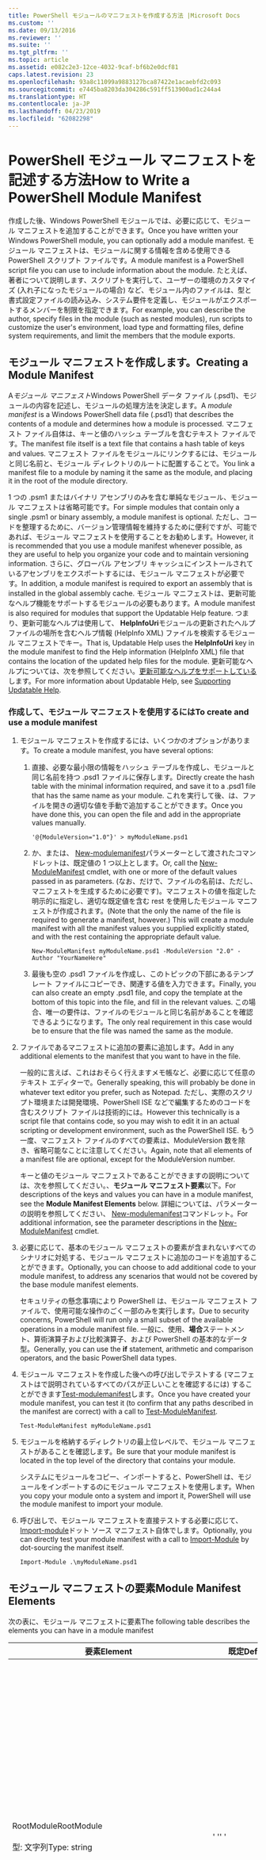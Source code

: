 ```yaml
---
title: PowerShell モジュールのマニフェストを作成する方法 |Microsoft Docs
ms.custom: ''
ms.date: 09/13/2016
ms.reviewer: ''
ms.suite: ''
ms.tgt_pltfrm: ''
ms.topic: article
ms.assetid: e082c2e3-12ce-4032-9caf-bf6b2e0dcf81
caps.latest.revision: 23
ms.openlocfilehash: 93a8c11099a9883127bca87422e1acaebfd2c093
ms.sourcegitcommit: e7445ba8203da304286c591ff513900ad1c244a4
ms.translationtype: HT
ms.contentlocale: ja-JP
ms.lasthandoff: 04/23/2019
ms.locfileid: "62082298"
---
```

# <a name="how-to-write-a-powershell-module-manifest"></a><span data-ttu-id="cad1b-102">PowerShell モジュール マニフェストを記述する方法</span><span class="sxs-lookup"><span data-stu-id="cad1b-102">How to Write a PowerShell Module Manifest</span></span>

<span data-ttu-id="cad1b-103">作成した後、Windows PowerShell モジュールでは、必要に応じて、モジュール マニフェストを追加することができます。</span><span class="sxs-lookup"><span data-stu-id="cad1b-103">Once you have written your Windows PowerShell module, you can optionally add a module manifest.</span></span> <span data-ttu-id="cad1b-104">モジュール マニフェストは、モジュールに関する情報を含める使用できる PowerShell スクリプト ファイルです。</span><span class="sxs-lookup"><span data-stu-id="cad1b-104">A module manifest is a PowerShell script file you can use to include information about the module.</span></span> <span data-ttu-id="cad1b-105">たとえば、著者について説明します、スクリプトを実行して、ユーザーの環境のカスタマイズ (入れ子になったモジュールの場合) など、モジュール内のファイルは、型と書式設定ファイルの読み込み、システム要件を定義し、モジュールがエクスポートするメンバーを制限を指定できます。</span><span class="sxs-lookup"><span data-stu-id="cad1b-105">For example, you can describe the author, specify files in the module (such as nested modules), run scripts to customize the user's environment, load type and formatting files, define system requirements, and limit the members that the module exports.</span></span>

## <a name="creating-a-module-manifest"></a><span data-ttu-id="cad1b-106">モジュール マニフェストを作成します。</span><span class="sxs-lookup"><span data-stu-id="cad1b-106">Creating a Module Manifest</span></span>

<span data-ttu-id="cad1b-107">A*モジュール マニフェスト*Windows PowerShell データ ファイル (.psd1)、モジュールの内容を記述し、モジュールの処理方法を決定します。</span><span class="sxs-lookup"><span data-stu-id="cad1b-107">A *module manifest* is a Windows PowerShell data file (.psd1) that describes the contents of a module and determines how a module is processed.</span></span> <span data-ttu-id="cad1b-108">マニフェスト ファイル自体は、キーと値のハッシュ テーブルを含むテキスト ファイルです。</span><span class="sxs-lookup"><span data-stu-id="cad1b-108">The manifest file itself is a text file that contains a hash table of keys and values.</span></span> <span data-ttu-id="cad1b-109">マニフェスト ファイルをモジュールにリンクするには、モジュールと同じ名前と、モジュール ディレクトリのルートに配置することで。</span><span class="sxs-lookup"><span data-stu-id="cad1b-109">You link a manifest file to a module by naming it the same as the module, and placing it in the root of the module directory.</span></span>

<span data-ttu-id="cad1b-110">1 つの .psm1 またはバイナリ アセンブリのみを含む単純なモジュール、モジュール マニフェストは省略可能です。</span><span class="sxs-lookup"><span data-stu-id="cad1b-110">For simple modules that contain only a single .psm1 or binary assembly, a module manifest is optional.</span></span> <span data-ttu-id="cad1b-111">ただし、コードを整理するために、バージョン管理情報を維持するために便利ですが、可能であれば、モジュール マニフェストを使用することをお勧めします。</span><span class="sxs-lookup"><span data-stu-id="cad1b-111">However, it is recommended that you use a module manifest whenever possible, as they are useful to help you organize your code and to maintain versioning information.</span></span> <span data-ttu-id="cad1b-112">さらに、グローバル アセンブリ キャッシュにインストールされているアセンブリをエクスポートするには、モジュール マニフェストが必要です。</span><span class="sxs-lookup"><span data-stu-id="cad1b-112">In addition, a module manifest is required to export an assembly that is installed in the global assembly cache.</span></span> <span data-ttu-id="cad1b-113">モジュール マニフェストは、更新可能なヘルプ機能をサポートするモジュールの必要もあります。</span><span class="sxs-lookup"><span data-stu-id="cad1b-113">A module manifest is also required for modules that support the Updatable Help feature.</span></span> <span data-ttu-id="cad1b-114">つまり、更新可能なヘルプは使用して、 **HelpInfoUri**モジュールの更新されたヘルプ ファイルの場所を含むヘルプ情報 (HelpInfo XML) ファイルを検索するモジュール マニフェストでキー。</span><span class="sxs-lookup"><span data-stu-id="cad1b-114">That is, Updatable Help uses the **HelpInfoUri** key in the module manifest to find the Help information (HelpInfo XML) file that contains the location of the updated help files for the module.</span></span> <span data-ttu-id="cad1b-115">更新可能なヘルプについては、次を参照してください。[更新可能なヘルプをサポートしている](./supporting-updatable-help.md)します。</span><span class="sxs-lookup"><span data-stu-id="cad1b-115">For more information about Updatable Help, see [Supporting Updatable Help](./supporting-updatable-help.md).</span></span>

### <a name="to-create-and-use-a-module-manifest"></a><span data-ttu-id="cad1b-116">作成して、モジュール マニフェストを使用するには</span><span class="sxs-lookup"><span data-stu-id="cad1b-116">To create and use a module manifest</span></span>

1. <span data-ttu-id="cad1b-117">モジュール マニフェストを作成するには、いくつかのオプションがあります。</span><span class="sxs-lookup"><span data-stu-id="cad1b-117">To create a module manifest, you have several options:</span></span>

   1. <span data-ttu-id="cad1b-118">直接、必要な最小限の情報をハッシュ テーブルを作成し、モジュールと同じ名前を持つ .psd1 ファイルに保存します。</span><span class="sxs-lookup"><span data-stu-id="cad1b-118">Directly create the hash table with the minimal information required, and save it to a .psd1 file that has the same name as your module.</span></span> <span data-ttu-id="cad1b-119">これを実行して後、は、ファイルを開きの適切な値を手動で追加することができます。</span><span class="sxs-lookup"><span data-stu-id="cad1b-119">Once you have done this, you can open the file and add in the appropriate values manually.</span></span>

      `'@{ModuleVersion="1.0"}' > myModuleName.psd1`

   2. <span data-ttu-id="cad1b-120">か、または、 [New-modulemanifest](/powershell/module/Microsoft.PowerShell.Core/New-ModuleManifest)パラメーターとして渡されたコマンドレットは、既定値の 1 つ以上とします。</span><span class="sxs-lookup"><span data-stu-id="cad1b-120">Or, call the [New-ModuleManifest](/powershell/module/Microsoft.PowerShell.Core/New-ModuleManifest) cmdlet, with one or more of the default values passed in as parameters.</span></span> <span data-ttu-id="cad1b-121">(なお、だけで、ファイルの名前は、ただし、マニフェストを生成するために必要です)。マニフェストの値を指定した明示的に指定し、適切な既定値を含む rest を使用したモジュール マニフェストが作成されます。</span><span class="sxs-lookup"><span data-stu-id="cad1b-121">(Note that the only the name of the file is required to generate a manifest, however.) This will create a module manifest with all the manifest values you supplied explicitly stated, and with the rest containing the appropriate default value.</span></span>

      `New-ModuleManifest myModuleName.psd1 -ModuleVersion "2.0" -Author "YourNameHere"`

   3. <span data-ttu-id="cad1b-122">最後も空の .psd1 ファイルを作成し、このトピックの下部にあるテンプレート ファイルにコピーでき、関連する値を入力できます。</span><span class="sxs-lookup"><span data-stu-id="cad1b-122">Finally, you can also create an empty .psd1 file, and copy the template at the bottom of this topic into the file, and fill in the relevant values.</span></span> <span data-ttu-id="cad1b-123">この場合、唯一の要件は、ファイルのモジュールと同じ名前があることを確認できるようになります。</span><span class="sxs-lookup"><span data-stu-id="cad1b-123">The only real requirement in this case would be to ensure that the file was named the same as the module.</span></span>

2. <span data-ttu-id="cad1b-124">ファイルであるマニフェストに追加の要素に追加します。</span><span class="sxs-lookup"><span data-stu-id="cad1b-124">Add in any additional elements to the manifest that you want to have in the file.</span></span>

   <span data-ttu-id="cad1b-125">一般的に言えば、これはおそらく行えますメモ帳など、必要に応じて任意のテキスト エディターで。</span><span class="sxs-lookup"><span data-stu-id="cad1b-125">Generally speaking, this will probably be done in whatever text editor you prefer, such as Notepad.</span></span> <span data-ttu-id="cad1b-126">ただし、実際のスクリプト環境または開発環境、PowerShell ISE などで編集するためのコードを含むスクリプト ファイルは技術的には。</span><span class="sxs-lookup"><span data-stu-id="cad1b-126">However this technically is a script file that contains code, so you may wish to edit it in an actual scripting or development environment, such as the PowerShell ISE.</span></span> <span data-ttu-id="cad1b-127">もう一度、マニフェスト ファイルのすべての要素は、ModuleVersion 数を除き、省略可能なことに注意してください。</span><span class="sxs-lookup"><span data-stu-id="cad1b-127">Again, note that all elements of a manifest file are optional, except for the ModuleVersion number.</span></span>

   <span data-ttu-id="cad1b-128">キーと値のモジュール マニフェストであることができますの説明については、次を参照してください。、**モジュール マニフェスト要素**以下。</span><span class="sxs-lookup"><span data-stu-id="cad1b-128">For descriptions of the keys and values you can have in a module manifest, see the **Module Manifest Elements** below.</span></span> <span data-ttu-id="cad1b-129">詳細については、パラメーターの説明を参照してください、 [New-modulemanifest](/powershell/module/Microsoft.PowerShell.Core/New-ModuleManifest)コマンドレット。</span><span class="sxs-lookup"><span data-stu-id="cad1b-129">For additional information, see the parameter descriptions in the  [New-ModuleManifest](/powershell/module/Microsoft.PowerShell.Core/New-ModuleManifest) cmdlet.</span></span>

3. <span data-ttu-id="cad1b-130">必要に応じて、基本のモジュール マニフェストの要素が含まれないすべてのシナリオに対処する、モジュール マニフェストに追加のコードを追加することができます。</span><span class="sxs-lookup"><span data-stu-id="cad1b-130">Optionally, you can choose to add additional code to your module manifest, to address any scenarios that would not be covered by the base module manifest elements.</span></span>

   <span data-ttu-id="cad1b-131">セキュリティの懸念事項により PowerShell は、モジュール マニフェスト ファイルで、使用可能な操作のごく一部のみを実行します。</span><span class="sxs-lookup"><span data-stu-id="cad1b-131">Due to security concerns, PowerShell will run only a small subset of the available operations in a module manifest file.</span></span> <span data-ttu-id="cad1b-132">一般に、使用、**場合**ステートメント、算術演算子および比較演算子、および PowerShell の基本的なデータ型。</span><span class="sxs-lookup"><span data-stu-id="cad1b-132">Generally, you can use the **if** statement, arithmetic and comparison operators, and the basic PowerShell data types.</span></span>

4. <span data-ttu-id="cad1b-133">モジュール マニフェストを作成した後への呼び出しでテストする (マニフェストはで説明されているすべてのパスが正しいことを確認するには) することができます[Test-modulemanifest](/powershell/module/Microsoft.PowerShell.Core/Test-ModuleManifest)します。</span><span class="sxs-lookup"><span data-stu-id="cad1b-133">Once you have created your module manifest, you can test it (to confirm that any paths described in the manifest are correct) with a call to [Test-ModuleManifest](/powershell/module/Microsoft.PowerShell.Core/Test-ModuleManifest).</span></span>

   `Test-ModuleManifest myModuleName.psd1`

5. <span data-ttu-id="cad1b-134">モジュールを格納するディレクトリの最上位レベルで、モジュール マニフェストがあることを確認します。</span><span class="sxs-lookup"><span data-stu-id="cad1b-134">Be sure that your module manifest is located in the top level of the directory that contains your module.</span></span>

   <span data-ttu-id="cad1b-135">システムにモジュールをコピー、インポートすると、PowerShell は、モジュールをインポートするのにモジュール マニフェストを使用します。</span><span class="sxs-lookup"><span data-stu-id="cad1b-135">When you copy your module onto a system and import it, PowerShell will use the module manifest to import your module.</span></span>

6. <span data-ttu-id="cad1b-136">呼び出しで、モジュール マニフェストを直接テストする必要に応じて、 [Import-module](/powershell/module/Microsoft.PowerShell.Core/Import-Module)ドット ソース マニフェスト自体でします。</span><span class="sxs-lookup"><span data-stu-id="cad1b-136">Optionally, you can directly test your module manifest with a call to [Import-Module](/powershell/module/Microsoft.PowerShell.Core/Import-Module) by dot-sourcing the manifest itself.</span></span>

   `Import-Module .\myModuleName.psd1`

## <a name="module-manifest-elements"></a><span data-ttu-id="cad1b-137">モジュール マニフェストの要素</span><span class="sxs-lookup"><span data-stu-id="cad1b-137">Module Manifest Elements</span></span>

<span data-ttu-id="cad1b-138">次の表に、モジュール マニフェストに要素</span><span class="sxs-lookup"><span data-stu-id="cad1b-138">The following table describes the elements you can have in a module manifest</span></span>

|<span data-ttu-id="cad1b-139">要素</span><span class="sxs-lookup"><span data-stu-id="cad1b-139">Element</span></span>|<span data-ttu-id="cad1b-140">既定</span><span class="sxs-lookup"><span data-stu-id="cad1b-140">Default</span></span>|<span data-ttu-id="cad1b-141">説明</span><span class="sxs-lookup"><span data-stu-id="cad1b-141">Description</span></span>|
|-------------|-------------|-----------------|
|<span data-ttu-id="cad1b-142">RootModule</span><span class="sxs-lookup"><span data-stu-id="cad1b-142">RootModule</span></span><br /><br /> <span data-ttu-id="cad1b-143">型: 文字列</span><span class="sxs-lookup"><span data-stu-id="cad1b-143">Type: string</span></span>|<span data-ttu-id="cad1b-144">' '</span><span class="sxs-lookup"><span data-stu-id="cad1b-144">' '</span></span>|<span data-ttu-id="cad1b-145">スクリプト モジュールまたはバイナリ モジュール ファイルこのマニフェストに関連付けられています。</span><span class="sxs-lookup"><span data-stu-id="cad1b-145">Script module or binary module file associated with this manifest.</span></span> <span data-ttu-id="cad1b-146">PowerShell の以前のバージョンでは、この要素に、ModuleToProcess が呼び出されます。</span><span class="sxs-lookup"><span data-stu-id="cad1b-146">Previous versions of PowerShell called this element the ModuleToProcess.</span></span><br /><br /> <span data-ttu-id="cad1b-147">ルート モジュールの種類を空にすることができます (このように、**マニフェスト**モジュール)、スクリプト モジュールの名前 (これにより、.psm1、**スクリプト**モジュール)、またはバイナリ モジュール (.exe または .dll の名前これは、これにより、**バイナリ**モジュール)。</span><span class="sxs-lookup"><span data-stu-id="cad1b-147">Possible types for the root module can be empty (which will make this a **Manifest** module), the name of a script module (.psm1, which makes this a **Script** module), or the name of a binary module (.exe or .dll, which makes this a **Binary** module).</span></span> <span data-ttu-id="cad1b-148">モジュール マニフェスト (.psd1) ファイルまたはスクリプト ファイル (.ps1) の名前をこの要素に配置すると、発生するエラーが発生します。</span><span class="sxs-lookup"><span data-stu-id="cad1b-148">Placing the name of a module manifest (.psd1) or a script file (.ps1) in this element will cause an error to occur.</span></span>|
|<span data-ttu-id="cad1b-149">ModuleVersion</span><span class="sxs-lookup"><span data-stu-id="cad1b-149">ModuleVersion</span></span><br /><br /> <span data-ttu-id="cad1b-150">型: 文字列</span><span class="sxs-lookup"><span data-stu-id="cad1b-150">Type: string</span></span>|<span data-ttu-id="cad1b-151">1.0</span><span class="sxs-lookup"><span data-stu-id="cad1b-151">1.0</span></span>|<span data-ttu-id="cad1b-152">このモジュールのバージョン番号。</span><span class="sxs-lookup"><span data-stu-id="cad1b-152">Version number of this module.</span></span> <span data-ttu-id="cad1b-153">文字列は、[System.Version] に変換できる必要があります。</span><span class="sxs-lookup"><span data-stu-id="cad1b-153">The string must be able to convert to [System.Version].</span></span> <span data-ttu-id="cad1b-154">つまり、' #。 #。 #。 #。 #' です。</span><span class="sxs-lookup"><span data-stu-id="cad1b-154">That is, '#.#.#.#.#'.</span></span> <span data-ttu-id="cad1b-155">`Import-Module` 上で見つかった最初のモジュールを読み込む、 **$psModulePath**を名と一致して、少なくともの ModuleVersion を持つ、`-MinimumVersion`パラメーター。</span><span class="sxs-lookup"><span data-stu-id="cad1b-155">`Import-Module` will load the first module it finds on the **$psModulePath** that matches the name, and has at least as high a ModuleVersion, as the `-MinimumVersion` parameter.</span></span> <span data-ttu-id="cad1b-156">特定のバージョンをインポートするには、使用、`-RequiredVersion`パラメーターを代わりにします。</span><span class="sxs-lookup"><span data-stu-id="cad1b-156">To import a specific version, use the`-RequiredVersion` parameter, instead.</span></span><br /><br /> <span data-ttu-id="cad1b-157">例: `ModuleVersion = '1.0'`</span><span class="sxs-lookup"><span data-stu-id="cad1b-157">Example: `ModuleVersion = '1.0'`</span></span>|
|<span data-ttu-id="cad1b-158">GUID</span><span class="sxs-lookup"><span data-stu-id="cad1b-158">GUID</span></span><br /><br /> <span data-ttu-id="cad1b-159">型: 文字列</span><span class="sxs-lookup"><span data-stu-id="cad1b-159">Type: string</span></span>|<span data-ttu-id="cad1b-160">自動生成された GUID</span><span class="sxs-lookup"><span data-stu-id="cad1b-160">Autogenerated GUID</span></span>|<span data-ttu-id="cad1b-161">このモジュールを一意に識別するために使用される ID。</span><span class="sxs-lookup"><span data-stu-id="cad1b-161">ID used to uniquely identify this module.</span></span> <span data-ttu-id="cad1b-162">GUID のモジュールをインポートすることはできません現在に注意してください。</span><span class="sxs-lookup"><span data-stu-id="cad1b-162">Note that you cannot currently import a module by GUID.</span></span><br /><br /> <span data-ttu-id="cad1b-163">例: `GUID = 'cfc45206-1e49-459d-a8ad-5b571ef94857'`</span><span class="sxs-lookup"><span data-stu-id="cad1b-163">Example: `GUID = 'cfc45206-1e49-459d-a8ad-5b571ef94857'`</span></span>|
|<span data-ttu-id="cad1b-164">作成者</span><span class="sxs-lookup"><span data-stu-id="cad1b-164">Author</span></span><br /><br /> <span data-ttu-id="cad1b-165">型: 文字列</span><span class="sxs-lookup"><span data-stu-id="cad1b-165">Type: string</span></span>|<span data-ttu-id="cad1b-166">None</span><span class="sxs-lookup"><span data-stu-id="cad1b-166">None</span></span>|<span data-ttu-id="cad1b-167">このモジュールの作成者です。</span><span class="sxs-lookup"><span data-stu-id="cad1b-167">Author of this module.</span></span><br /><br /> <span data-ttu-id="cad1b-168">例: `Author = 'AuthorNameHere'`</span><span class="sxs-lookup"><span data-stu-id="cad1b-168">Example: `Author = 'AuthorNameHere'`</span></span>|
|<span data-ttu-id="cad1b-169">CompanyName</span><span class="sxs-lookup"><span data-stu-id="cad1b-169">CompanyName</span></span><br /><br /> <span data-ttu-id="cad1b-170">型: 文字列</span><span class="sxs-lookup"><span data-stu-id="cad1b-170">Type: string</span></span>|<span data-ttu-id="cad1b-171">Unknown の中から 1 つ以上を指定します</span><span class="sxs-lookup"><span data-stu-id="cad1b-171">Unknown</span></span>|<span data-ttu-id="cad1b-172">企業またはこのモジュールのベンダー。</span><span class="sxs-lookup"><span data-stu-id="cad1b-172">Company or vendor of this module.</span></span><br /><br /> <span data-ttu-id="cad1b-173">例: `CompanyName = 'Fabrikam'`</span><span class="sxs-lookup"><span data-stu-id="cad1b-173">Example: `CompanyName = 'Fabrikam'`</span></span>|
|<span data-ttu-id="cad1b-174">著作権</span><span class="sxs-lookup"><span data-stu-id="cad1b-174">Copyright</span></span><br /><br /> <span data-ttu-id="cad1b-175">型: 文字列</span><span class="sxs-lookup"><span data-stu-id="cad1b-175">Type: string</span></span>|<span data-ttu-id="cad1b-176">(c) [現在] [作成者]。</span><span class="sxs-lookup"><span data-stu-id="cad1b-176">(c) [currentYear] [Author].</span></span> <span data-ttu-id="cad1b-177">All rights reserved.</span><span class="sxs-lookup"><span data-stu-id="cad1b-177">All rights reserved.</span></span>|<span data-ttu-id="cad1b-178">このモジュールの著作権情報。</span><span class="sxs-lookup"><span data-stu-id="cad1b-178">Copyright statement for this module.</span></span><br /><br /> <span data-ttu-id="cad1b-179">例: `Copyright = '2016 AuthorName. All rights reserved.'`</span><span class="sxs-lookup"><span data-stu-id="cad1b-179">Example: `Copyright = '2016 AuthorName. All rights reserved.'`</span></span>|
|<span data-ttu-id="cad1b-180">説明</span><span class="sxs-lookup"><span data-stu-id="cad1b-180">Description</span></span><br /><br /> <span data-ttu-id="cad1b-181">型: 文字列</span><span class="sxs-lookup"><span data-stu-id="cad1b-181">Type: string</span></span>|<span data-ttu-id="cad1b-182">' '</span><span class="sxs-lookup"><span data-stu-id="cad1b-182">' '</span></span>|<span data-ttu-id="cad1b-183">このモジュールによって提供される機能の説明です。</span><span class="sxs-lookup"><span data-stu-id="cad1b-183">Description of the functionality provided by this module.</span></span><br /><br /> <span data-ttu-id="cad1b-184">例: `Description = 'This is a description of a module.'`</span><span class="sxs-lookup"><span data-stu-id="cad1b-184">Example: `Description = 'This is a description of a module.'`</span></span>|
|<span data-ttu-id="cad1b-185">PowerShellVersion</span><span class="sxs-lookup"><span data-stu-id="cad1b-185">PowerShellVersion</span></span><br /><br /> <span data-ttu-id="cad1b-186">型: 文字列</span><span class="sxs-lookup"><span data-stu-id="cad1b-186">Type: string</span></span>|<span data-ttu-id="cad1b-187">' '</span><span class="sxs-lookup"><span data-stu-id="cad1b-187">' '</span></span>|<span data-ttu-id="cad1b-188">このモジュールに必要な Windows PowerShell エンジンの最小バージョン。</span><span class="sxs-lookup"><span data-stu-id="cad1b-188">Minimum version of the Windows PowerShell engine required by this module.</span></span> <span data-ttu-id="cad1b-189">現在の有効な値は、1.0、2.0、3.0、4.0、および 5.0 です。</span><span class="sxs-lookup"><span data-stu-id="cad1b-189">Current valid values are 1.0, 2.0, 3.0, 4.0, and 5.0.</span></span><br /><br /> <span data-ttu-id="cad1b-190">例: `PowerShellVersion = '5.0'`</span><span class="sxs-lookup"><span data-stu-id="cad1b-190">Example: `PowerShellVersion = '5.0'`</span></span>|
|<span data-ttu-id="cad1b-191">PowerShellHostName</span><span class="sxs-lookup"><span data-stu-id="cad1b-191">PowerShellHostName</span></span><br /><br /> <span data-ttu-id="cad1b-192">型: 文字列</span><span class="sxs-lookup"><span data-stu-id="cad1b-192">Type: string</span></span>|<span data-ttu-id="cad1b-193">' '</span><span class="sxs-lookup"><span data-stu-id="cad1b-193">' '</span></span>|<span data-ttu-id="cad1b-194">モジュールに必要な Windows PowerShell ホストの名前を指定します。</span><span class="sxs-lookup"><span data-stu-id="cad1b-194">Specifies the name of the Windows PowerShell host that is required by the module.</span></span> <span data-ttu-id="cad1b-195">この名前は、Windows PowerShell によって提供されます。</span><span class="sxs-lookup"><span data-stu-id="cad1b-195">This name is provided by Windows PowerShell.</span></span> <span data-ttu-id="cad1b-196">プログラムのホスト プログラムの名前を検索する入力:`$host.name`します。</span><span class="sxs-lookup"><span data-stu-id="cad1b-196">To find the name of a host program, in the program, type: `$host.name` .</span></span><br /><br /> <span data-ttu-id="cad1b-197">例: `PowerShellHostName = 'Windows PowerShell ISE Host'`</span><span class="sxs-lookup"><span data-stu-id="cad1b-197">Example: `PowerShellHostName = 'Windows PowerShell ISE Host'`</span></span>|
|<span data-ttu-id="cad1b-198">PowerShellHostVersion</span><span class="sxs-lookup"><span data-stu-id="cad1b-198">PowerShellHostVersion</span></span><br /><br /> <span data-ttu-id="cad1b-199">型: 文字列</span><span class="sxs-lookup"><span data-stu-id="cad1b-199">Type: string</span></span>|<span data-ttu-id="cad1b-200">' '</span><span class="sxs-lookup"><span data-stu-id="cad1b-200">' '</span></span>|<span data-ttu-id="cad1b-201">このモジュールに必要な Windows PowerShell ホストの最小バージョン。</span><span class="sxs-lookup"><span data-stu-id="cad1b-201">Minimum version of the Windows PowerShell host required by this module.</span></span><br /><br /> <span data-ttu-id="cad1b-202">例: `PowerShellHostVersion = '2.0'`</span><span class="sxs-lookup"><span data-stu-id="cad1b-202">Example: `PowerShellHostVersion = '2.0'`</span></span>|
|<span data-ttu-id="cad1b-203">DotNetFrameworkVersion</span><span class="sxs-lookup"><span data-stu-id="cad1b-203">DotNetFrameworkVersion</span></span><br /><br /> <span data-ttu-id="cad1b-204">型: 文字列</span><span class="sxs-lookup"><span data-stu-id="cad1b-204">Type: string</span></span>|<span data-ttu-id="cad1b-205">' '</span><span class="sxs-lookup"><span data-stu-id="cad1b-205">' '</span></span>|<span data-ttu-id="cad1b-206">このモジュールに必要な Microsoft .NET Framework の最小バージョン。</span><span class="sxs-lookup"><span data-stu-id="cad1b-206">Minimum version of Microsoft .NET Framework required by this module.</span></span><br /><br /> <span data-ttu-id="cad1b-207">例: `DotNetFrameworkVersion = '3.5'`</span><span class="sxs-lookup"><span data-stu-id="cad1b-207">Example: `DotNetFrameworkVersion = '3.5'`</span></span>|
|<span data-ttu-id="cad1b-208">CLRVersion</span><span class="sxs-lookup"><span data-stu-id="cad1b-208">CLRVersion</span></span><br /><br /> <span data-ttu-id="cad1b-209">型: 文字列</span><span class="sxs-lookup"><span data-stu-id="cad1b-209">Type: string</span></span>|<span data-ttu-id="cad1b-210">' '</span><span class="sxs-lookup"><span data-stu-id="cad1b-210">' '</span></span>|<span data-ttu-id="cad1b-211">このモジュールに必要な共通言語ランタイム (CLR) の最小バージョン。</span><span class="sxs-lookup"><span data-stu-id="cad1b-211">Minimum version of the common language runtime (CLR) required by this module.</span></span><br /><br /> <span data-ttu-id="cad1b-212">例: `CLRVersion = '3.5'`</span><span class="sxs-lookup"><span data-stu-id="cad1b-212">Example: `CLRVersion = '3.5'`</span></span>|
|<span data-ttu-id="cad1b-213">ProcessorArchitecture</span><span class="sxs-lookup"><span data-stu-id="cad1b-213">ProcessorArchitecture</span></span><br /><br /> <span data-ttu-id="cad1b-214">型: 文字列</span><span class="sxs-lookup"><span data-stu-id="cad1b-214">Type: string</span></span>|<span data-ttu-id="cad1b-215">' '</span><span class="sxs-lookup"><span data-stu-id="cad1b-215">' '</span></span>|<span data-ttu-id="cad1b-216">プロセッサ アーキテクチャ (None、X86、Amd64) モジュールが必要です。</span><span class="sxs-lookup"><span data-stu-id="cad1b-216">Processor architecture (None, X86, Amd64) required by this module.</span></span> <span data-ttu-id="cad1b-217">有効な値は x86、AMD64、IA64、および None (不明または未指定) です。</span><span class="sxs-lookup"><span data-stu-id="cad1b-217">Valid values are x86, AMD64, IA64, and None (unknown or unspecified).</span></span><br /><br /> <span data-ttu-id="cad1b-218">例: `ProcessorArchitecture = 'x86'`</span><span class="sxs-lookup"><span data-stu-id="cad1b-218">Example: `ProcessorArchitecture = 'x86'`</span></span>|
|<span data-ttu-id="cad1b-219">RequiredModules</span><span class="sxs-lookup"><span data-stu-id="cad1b-219">RequiredModules</span></span><br /><br /> <span data-ttu-id="cad1b-220">Type: [string[]]</span><span class="sxs-lookup"><span data-stu-id="cad1b-220">Type: [string[]]</span></span>|<span data-ttu-id="cad1b-221">@()</span><span class="sxs-lookup"><span data-stu-id="cad1b-221">@()</span></span>|<span data-ttu-id="cad1b-222">このモジュールをインポートする前にグローバル環境にインポートする必要がありますモジュールです。</span><span class="sxs-lookup"><span data-stu-id="cad1b-222">Modules that must be imported into the global environment prior to importing this module.</span></span> <span data-ttu-id="cad1b-223">既に読み込まれている場合を除き、表示されているすべてのモジュールが読み込まれます。</span><span class="sxs-lookup"><span data-stu-id="cad1b-223">This will load any modules listed unless they have already been loaded.</span></span> <span data-ttu-id="cad1b-224">(たとえば、一部のモジュール可能性があるによって既に読み込まれて別のモジュール。)。</span><span class="sxs-lookup"><span data-stu-id="cad1b-224">(For example, some modules may already be loaded by a different module.).</span></span> <span data-ttu-id="cad1b-225">使用して読み込む特定のバージョンを指定することも`RequiredVersion`なく`ModuleVersion`します。</span><span class="sxs-lookup"><span data-stu-id="cad1b-225">It is also possible to specify a specific version to load using `RequiredVersion` rather than `ModuleVersion`.</span></span> <span data-ttu-id="cad1b-226">使用する場合`ModuleVersion`指定されているバージョンの最小値で使用可能な最新バージョンが読み込まれます。</span><span class="sxs-lookup"><span data-stu-id="cad1b-226">When using `ModuleVersion` it will load the newest version available with a minimum of the version specified.</span></span><br /><br /> <span data-ttu-id="cad1b-227">例: `RequiredModules = @(@{ModuleName="myDependentModule"; ModuleVersion="2.0"; Guid="cfc45206-1e49-459d-a8ad-5b571ef94857"})`</span><span class="sxs-lookup"><span data-stu-id="cad1b-227">Example: `RequiredModules = @(@{ModuleName="myDependentModule"; ModuleVersion="2.0"; Guid="cfc45206-1e49-459d-a8ad-5b571ef94857"})`</span></span><br /><br /> <span data-ttu-id="cad1b-228">例: `RequiredModules = @(@{ModuleName="myDependentModule"; RequiredVersion="1.5"; Guid="cfc45206-1e49-459d-a8ad-5b571ef94857"})`</span><span class="sxs-lookup"><span data-stu-id="cad1b-228">Example: `RequiredModules = @(@{ModuleName="myDependentModule"; RequiredVersion="1.5"; Guid="cfc45206-1e49-459d-a8ad-5b571ef94857"})`</span></span>|
|<span data-ttu-id="cad1b-229">RequiredAssemblies</span><span class="sxs-lookup"><span data-stu-id="cad1b-229">RequiredAssemblies</span></span><br /><br /> <span data-ttu-id="cad1b-230">Type: [string[]]</span><span class="sxs-lookup"><span data-stu-id="cad1b-230">Type: [string[]]</span></span>|<span data-ttu-id="cad1b-231">@()</span><span class="sxs-lookup"><span data-stu-id="cad1b-231">@()</span></span>|<span data-ttu-id="cad1b-232">このモジュールをインポートする前に読み込む必要があるアセンブリ。</span><span class="sxs-lookup"><span data-stu-id="cad1b-232">Assemblies that must be loaded prior to importing this module.</span></span><br /><br /> <span data-ttu-id="cad1b-233">なお RequiredModules とは異なり、PowerShell は、既に読み込まれていない場合、RequiredAssemblies に読み込まれます。</span><span class="sxs-lookup"><span data-stu-id="cad1b-233">Note that unlike RequiredModules, PowerShell will load the RequiredAssemblies if they are not already loaded.</span></span>|
|<span data-ttu-id="cad1b-234">ScriptsToProcess</span><span class="sxs-lookup"><span data-stu-id="cad1b-234">ScriptsToProcess</span></span><br /><br /> <span data-ttu-id="cad1b-235">Type: [string[]]</span><span class="sxs-lookup"><span data-stu-id="cad1b-235">Type: [string[]]</span></span>|<span data-ttu-id="cad1b-236">@()</span><span class="sxs-lookup"><span data-stu-id="cad1b-236">@()</span></span>|<span data-ttu-id="cad1b-237">モジュールがインポートされるときに、呼び出し元のセッション状態で実行されるスクリプト (.ps1) ファイル。</span><span class="sxs-lookup"><span data-stu-id="cad1b-237">Script (.ps1) files that are run in the caller's session state when the module is imported.</span></span> <span data-ttu-id="cad1b-238">これにより、グローバル セッション状態や、入れ子になったモジュール、別のモジュールのセッション状態の可能性があります。</span><span class="sxs-lookup"><span data-stu-id="cad1b-238">This could be the global session state or, for nested modules, the session state of another module.</span></span> <span data-ttu-id="cad1b-239">これらのスクリプトを使用して、ログイン スクリプトを使用する場合と同様に、環境を準備することができます。</span><span class="sxs-lookup"><span data-stu-id="cad1b-239">You can use these scripts to prepare an environment just as you might use a login script.</span></span><br /><br /> <span data-ttu-id="cad1b-240">これらのスクリプトは、マニフェストにリストされているモジュールのいずれかが読み込まれる前に実行されます。</span><span class="sxs-lookup"><span data-stu-id="cad1b-240">These scripts are run before any of the modules listed in the manifest are loaded.</span></span>|
|<span data-ttu-id="cad1b-241">TypesToProcess</span><span class="sxs-lookup"><span data-stu-id="cad1b-241">TypesToProcess</span></span><br /><br /> <span data-ttu-id="cad1b-242">Type: [Object[]]</span><span class="sxs-lookup"><span data-stu-id="cad1b-242">Type: [Object[]]</span></span>|<span data-ttu-id="cad1b-243">@()</span><span class="sxs-lookup"><span data-stu-id="cad1b-243">@()</span></span>|<span data-ttu-id="cad1b-244">このモジュールをインポートするときに読み込まれるファイル (.ps1xml) を入力します。</span><span class="sxs-lookup"><span data-stu-id="cad1b-244">Type files (.ps1xml) to be loaded when importing this module.</span></span>|
|<span data-ttu-id="cad1b-245">FormatsToProcess</span><span class="sxs-lookup"><span data-stu-id="cad1b-245">FormatsToProcess</span></span><br /><br /> <span data-ttu-id="cad1b-246">Type: [Object[]]</span><span class="sxs-lookup"><span data-stu-id="cad1b-246">Type: [Object[]]</span></span>|<span data-ttu-id="cad1b-247">@()</span><span class="sxs-lookup"><span data-stu-id="cad1b-247">@()</span></span>|<span data-ttu-id="cad1b-248">このモジュールをインポートするときに読み込まれるファイル (.ps1xml) をフォーマットします。</span><span class="sxs-lookup"><span data-stu-id="cad1b-248">Format files (.ps1xml) to be loaded when importing this module.</span></span>|
|<span data-ttu-id="cad1b-249">NestedModules</span><span class="sxs-lookup"><span data-stu-id="cad1b-249">NestedModules</span></span><br /><br /> <span data-ttu-id="cad1b-250">Type: [Object[]]</span><span class="sxs-lookup"><span data-stu-id="cad1b-250">Type: [Object[]]</span></span>|<span data-ttu-id="cad1b-251">@()</span><span class="sxs-lookup"><span data-stu-id="cad1b-251">@()</span></span>|<span data-ttu-id="cad1b-252">RootModule/ModuleToProcess で指定されたモジュールの入れ子になったモジュールとしてインポートするモジュールです。</span><span class="sxs-lookup"><span data-stu-id="cad1b-252">Modules to import as nested modules of the module specified in RootModule/ModuleToProcess.</span></span><br /><br /> <span data-ttu-id="cad1b-253">呼び出しに似ていますがこの要素にモジュール名を追加する`Import-Module`からスクリプトやアセンブリ コード内で。</span><span class="sxs-lookup"><span data-stu-id="cad1b-253">Adding a module name to this element is similar to calling `Import-Module` from within your script or assembly code.</span></span> <span data-ttu-id="cad1b-254">主な違いは、マニフェスト ファイルでは、ここを読み込むものを確認しやすくなります。</span><span class="sxs-lookup"><span data-stu-id="cad1b-254">The main difference is that it's easier to see what you are loading here in the manifest file.</span></span> <span data-ttu-id="cad1b-255">また、モジュールは、ここで読み込みに失敗した場合、まだが読み込まれていない、実際のモジュール。</span><span class="sxs-lookup"><span data-stu-id="cad1b-255">Also, if a module fails to load here, you will not yet have loaded your actual module.</span></span><br /><br /> <span data-ttu-id="cad1b-256">他のモジュールに加え、スクリプト (.ps1) ファイルをロードすることもします。</span><span class="sxs-lookup"><span data-stu-id="cad1b-256">In addition to other modules, you may also load script (.ps1) files here.</span></span> <span data-ttu-id="cad1b-257">これらのファイルは、ルート モジュールのコンテキストで実行されます。</span><span class="sxs-lookup"><span data-stu-id="cad1b-257">These files will execute in the context of the root module.</span></span> <span data-ttu-id="cad1b-258">(これは、ルート モジュール内のスクリプトをソーシング ドットに相当) です。</span><span class="sxs-lookup"><span data-stu-id="cad1b-258">(This is equivalent to dot sourcing the script in your root module.)</span></span>|
|<span data-ttu-id="cad1b-259">FunctionsToExport</span><span class="sxs-lookup"><span data-stu-id="cad1b-259">FunctionsToExport</span></span><br /><br /> <span data-ttu-id="cad1b-260">次のように入力します。String</span><span class="sxs-lookup"><span data-stu-id="cad1b-260">Type: String</span></span>|<span data-ttu-id="cad1b-261">'\*'</span><span class="sxs-lookup"><span data-stu-id="cad1b-261">'\*'</span></span>|<span data-ttu-id="cad1b-262">呼び出し元のセッション状態モジュールが (ワイルドカード文字を使用) をエクスポートする関数を指定します。</span><span class="sxs-lookup"><span data-stu-id="cad1b-262">Specifies the functions that the module exports (wildcard characters are permitted) to the caller's session state.</span></span> <span data-ttu-id="cad1b-263">既定では、すべての関数がエクスポートされます。</span><span class="sxs-lookup"><span data-stu-id="cad1b-263">By default, all functions are exported.</span></span> <span data-ttu-id="cad1b-264">このキーを使用して、モジュールによってエクスポートされる関数を制限することができます。</span><span class="sxs-lookup"><span data-stu-id="cad1b-264">You can use this key to restrict the functions that are exported by the module.</span></span><br /><br /> <span data-ttu-id="cad1b-265">呼び出し元のセッション状態は、グローバル セッション状態や、入れ子になったモジュールは、別のモジュールのセッション状態を指定できます。</span><span class="sxs-lookup"><span data-stu-id="cad1b-265">The caller's session state can be the global session state or, for nested modules, the session state of another module.</span></span> <span data-ttu-id="cad1b-266">入れ子になったモジュールを連鎖チェーン内のモジュールが FunctionsToExport キーを使用して、関数を制限しない限り、入れ子になったモジュールによってエクスポートされるすべての関数はグローバル セッション状態にエクスポートされます。</span><span class="sxs-lookup"><span data-stu-id="cad1b-266">When chaining nested modules, all functions that are exported by a nested module will be exported to the global session state unless a module in the chain restricts the function by using the FunctionsToExport key.</span></span><br /><br /> <span data-ttu-id="cad1b-267">マニフェストも、関数のエイリアスをエクスポートする場合は、このキーは AliasesToExport キーでは、関数のエイリアスの一覧が表示されますを削除できますが、このキーは、一覧に関数のエイリアスを追加することはできません。</span><span class="sxs-lookup"><span data-stu-id="cad1b-267">If the manifest also exports aliases for the functions, this key can remove functions whose aliases are listed in the AliasesToExport key, but this key cannot add function aliases to the list.</span></span>|
|<span data-ttu-id="cad1b-268">CmdletsToExport</span><span class="sxs-lookup"><span data-stu-id="cad1b-268">CmdletsToExport</span></span><br /><br /> <span data-ttu-id="cad1b-269">次のように入力します。String</span><span class="sxs-lookup"><span data-stu-id="cad1b-269">Type: String</span></span>|<span data-ttu-id="cad1b-270">'\*'</span><span class="sxs-lookup"><span data-stu-id="cad1b-270">'\*'</span></span>|<span data-ttu-id="cad1b-271">モジュールが (ワイルドカード文字を使用) をエクスポートするコマンドレットを指定します。</span><span class="sxs-lookup"><span data-stu-id="cad1b-271">Specifies the cmdlets that the module exports (wildcard characters are permitted).</span></span> <span data-ttu-id="cad1b-272">既定では、すべてのコマンドレットがエクスポートされます。</span><span class="sxs-lookup"><span data-stu-id="cad1b-272">By default, all cmdlets are exported.</span></span> <span data-ttu-id="cad1b-273">このキーを使用して、モジュールによってエクスポートされるコマンドレットを制限することができます。</span><span class="sxs-lookup"><span data-stu-id="cad1b-273">You can use this key to restrict the cmdlets that are exported by the module.</span></span><br /><br /> <span data-ttu-id="cad1b-274">呼び出し元のセッション状態は、グローバル セッション状態や、入れ子になったモジュールは、別のモジュールのセッション状態を指定できます。</span><span class="sxs-lookup"><span data-stu-id="cad1b-274">The caller's session state can be the global session state or, for nested modules, the session state of another module.</span></span> <span data-ttu-id="cad1b-275">入れ子になったモジュールを連鎖しているときに入れ子になったモジュールによってエクスポートされるすべてのコマンドレットが最終的にエクスポートされますグローバル セッション状態をチェーン内のモジュールが CmdletsToExport キーを使用して、コマンドレットを制限しない限り。</span><span class="sxs-lookup"><span data-stu-id="cad1b-275">When you are chaining nested modules, all cmdlets that are exported by a nested module will be ultimately exported to the global session state unless a module in the chain restricts the cmdlet by using the CmdletsToExport key.</span></span><br /><br /> <span data-ttu-id="cad1b-276">マニフェストも、コマンドレットのエイリアスをエクスポートする場合は、このキーは AliasesToExport キーでは、コマンドレットのエイリアスの一覧が表示されますを削除できますが、このキーは、一覧にコマンドレットのエイリアスを追加することはできません。</span><span class="sxs-lookup"><span data-stu-id="cad1b-276">If the manifest also exports aliases for the cmdlets, this key can remove cmdlets whose aliases are listed in the AliasesToExport key, but this key cannot add cmdlet aliases to the list.</span></span>|
|<span data-ttu-id="cad1b-277">VariablesToExport</span><span class="sxs-lookup"><span data-stu-id="cad1b-277">VariablesToExport</span></span><br /><br /> <span data-ttu-id="cad1b-278">次のように入力します。String</span><span class="sxs-lookup"><span data-stu-id="cad1b-278">Type: String</span></span>|<span data-ttu-id="cad1b-279">'\*'</span><span class="sxs-lookup"><span data-stu-id="cad1b-279">'\*'</span></span>|<span data-ttu-id="cad1b-280">呼び出し元のセッション状態モジュールが (ワイルドカード文字を使用) をエクスポートする変数を指定します。</span><span class="sxs-lookup"><span data-stu-id="cad1b-280">Specifies the variables that the module exports (wildcard characters are permitted) to the caller's session state.</span></span> <span data-ttu-id="cad1b-281">既定では、すべての変数がエクスポートされます。</span><span class="sxs-lookup"><span data-stu-id="cad1b-281">By default, all variables are exported.</span></span> <span data-ttu-id="cad1b-282">このキーを使用して、モジュールによってエクスポートされる変数を制限することができます。</span><span class="sxs-lookup"><span data-stu-id="cad1b-282">You can use this key to restrict the variables that are exported by the module.</span></span><br /><br /> <span data-ttu-id="cad1b-283">呼び出し元のセッション状態は、グローバル セッション状態や、入れ子になったモジュールは、別のモジュールのセッション状態を指定できます。</span><span class="sxs-lookup"><span data-stu-id="cad1b-283">The caller's session state can be the global session state or, for nested modules, the session state of another module.</span></span> <span data-ttu-id="cad1b-284">入れ子になったモジュールを連鎖しているときに、チェーン内のモジュールが VariablesToExport キーを使用して、変数を制限しない限り、入れ子になったモジュールによってエクスポートされるすべての変数はグローバル セッション状態にエクスポートされます。</span><span class="sxs-lookup"><span data-stu-id="cad1b-284">When you are chaining nested modules, all variables that are exported by a nested module will be exported to the global session state unless a module in the chain restricts the variable by using the VariablesToExport key.</span></span><br /><br /> <span data-ttu-id="cad1b-285">マニフェストも、変数のエイリアスをエクスポートする場合は、このキーは AliasesToExport キーでは、変数がエイリアスの一覧が表示されますを削除できますが、このキーは、一覧に変数のエイリアスを追加することはできません。</span><span class="sxs-lookup"><span data-stu-id="cad1b-285">If the manifest also exports aliases for the variables, this key can remove variables whose aliases are listed in the AliasesToExport key, but this key cannot add variable aliases to the list.</span></span>|
|<span data-ttu-id="cad1b-286">AliasesToExport</span><span class="sxs-lookup"><span data-stu-id="cad1b-286">AliasesToExport</span></span><br /><br /> <span data-ttu-id="cad1b-287">次のように入力します。String</span><span class="sxs-lookup"><span data-stu-id="cad1b-287">Type: String</span></span>|<span data-ttu-id="cad1b-288">'\*'</span><span class="sxs-lookup"><span data-stu-id="cad1b-288">'\*'</span></span>|<span data-ttu-id="cad1b-289">呼び出し元のセッション状態モジュールが (ワイルドカード文字を使用) をエクスポートするエイリアスを指定します。</span><span class="sxs-lookup"><span data-stu-id="cad1b-289">Specifies the aliases that the module exports (wildcard characters are permitted) to the caller's session state.</span></span> <span data-ttu-id="cad1b-290">既定では、すべてのエイリアスがエクスポートされます。</span><span class="sxs-lookup"><span data-stu-id="cad1b-290">By default, all aliases are exported.</span></span> <span data-ttu-id="cad1b-291">このキーを使用して、モジュールによってエクスポートされるエイリアスを制限することができます。</span><span class="sxs-lookup"><span data-stu-id="cad1b-291">You can use this key to restrict the aliases that are exported by the module.</span></span><br /><br /> <span data-ttu-id="cad1b-292">呼び出し元のセッション状態は、グローバル セッション状態や、入れ子になったモジュールは、別のモジュールのセッション状態を指定できます。</span><span class="sxs-lookup"><span data-stu-id="cad1b-292">The caller's session state can be the global session state or, for nested modules, the session state of another module.</span></span> <span data-ttu-id="cad1b-293">入れ子になったモジュールを連鎖しているときに入れ子になったモジュールによってエクスポートされるすべてのエイリアスが最終的にエクスポートされますグローバル セッション状態をチェーン内のモジュールが AliasesToExport キーを使用してエイリアスを制限しない限り。</span><span class="sxs-lookup"><span data-stu-id="cad1b-293">When you are chaining nested modules, all aliases that are exported by a nested module will be ultimately exported to the global session state unless a module in the chain restricts the alias by using the AliasesToExport key.</span></span>|
|<span data-ttu-id="cad1b-294">ModuleList</span><span class="sxs-lookup"><span data-stu-id="cad1b-294">ModuleList</span></span><br /><br /> <span data-ttu-id="cad1b-295">Type: [string[]]</span><span class="sxs-lookup"><span data-stu-id="cad1b-295">Type: [string[]]</span></span>|<span data-ttu-id="cad1b-296">@()</span><span class="sxs-lookup"><span data-stu-id="cad1b-296">@()</span></span>|<span data-ttu-id="cad1b-297">このモジュールでは、パッケージ化するすべてのモジュールを指定します。</span><span class="sxs-lookup"><span data-stu-id="cad1b-297">Specifies all the modules that are packaged with this module.</span></span> <span data-ttu-id="cad1b-298">これらのモジュールは、ModuleName と GUID のキーを持つ名前 (コンマ区切り文字列) またはハッシュ テーブルとして入力できます。</span><span class="sxs-lookup"><span data-stu-id="cad1b-298">These modules can be entered by name (a comma-separated string) or as a hash table with ModuleName and GUID keys.</span></span> <span data-ttu-id="cad1b-299">ハッシュ テーブルには、オプションの ModuleVersion キーをこともできます。</span><span class="sxs-lookup"><span data-stu-id="cad1b-299">The hash table can also have an optional ModuleVersion key.</span></span> <span data-ttu-id="cad1b-300">ModuleList キーは、モジュール インベントリとして設計されています。</span><span class="sxs-lookup"><span data-stu-id="cad1b-300">The ModuleList key is designed to act as a module inventory.</span></span> <span data-ttu-id="cad1b-301">これらのモジュールは自動的に処理されません。</span><span class="sxs-lookup"><span data-stu-id="cad1b-301">These modules are not automatically processed.</span></span>|
|<span data-ttu-id="cad1b-302">ファイル一覧</span><span class="sxs-lookup"><span data-stu-id="cad1b-302">FileList</span></span><br /><br /> <span data-ttu-id="cad1b-303">Type: [string[]]</span><span class="sxs-lookup"><span data-stu-id="cad1b-303">Type: [string[]]</span></span>|<span data-ttu-id="cad1b-304">@()</span><span class="sxs-lookup"><span data-stu-id="cad1b-304">@()</span></span>|<span data-ttu-id="cad1b-305">このモジュールでパッケージ化されたすべてのファイルの一覧です。</span><span class="sxs-lookup"><span data-stu-id="cad1b-305">List of all files packaged with this module.</span></span> <span data-ttu-id="cad1b-306">として ModuleList、FileList に役立つ、インベントリ リストとしてし、は、それ以外の場合は処理されません。</span><span class="sxs-lookup"><span data-stu-id="cad1b-306">As with ModuleList, FileList is to assist you as an inventory list, and is not otherwise processed.</span></span>|
|<span data-ttu-id="cad1b-307">PrivateData</span><span class="sxs-lookup"><span data-stu-id="cad1b-307">PrivateData</span></span><br /><br /> <span data-ttu-id="cad1b-308">種類: [オブジェクト]</span><span class="sxs-lookup"><span data-stu-id="cad1b-308">Type: [object]</span></span>|<span data-ttu-id="cad1b-309">' '</span><span class="sxs-lookup"><span data-stu-id="cad1b-309">' '</span></span>|<span data-ttu-id="cad1b-310">RootModule/ModuleToProcess キーで指定された、ルート モジュールに渡される必要があるプライベート データを指定します。</span><span class="sxs-lookup"><span data-stu-id="cad1b-310">Specifies any private data that needs to be passed to the root module specified by the RootModule/ModuleToProcess key.</span></span>|
|<span data-ttu-id="cad1b-311">HelpInfoURI</span><span class="sxs-lookup"><span data-stu-id="cad1b-311">HelpInfoURI</span></span><br /><br /> <span data-ttu-id="cad1b-312">型: 文字列</span><span class="sxs-lookup"><span data-stu-id="cad1b-312">Type: string</span></span>|<span data-ttu-id="cad1b-313">' '</span><span class="sxs-lookup"><span data-stu-id="cad1b-313">' '</span></span>|<span data-ttu-id="cad1b-314">このモジュールの HelpInfo URI。</span><span class="sxs-lookup"><span data-stu-id="cad1b-314">HelpInfo URI of this module.</span></span>|
|<span data-ttu-id="cad1b-315">DefaultCommandPrefix</span><span class="sxs-lookup"><span data-stu-id="cad1b-315">DefaultCommandPrefix</span></span><br /><br /> <span data-ttu-id="cad1b-316">型: 文字列</span><span class="sxs-lookup"><span data-stu-id="cad1b-316">Type: string</span></span>|<span data-ttu-id="cad1b-317">' '</span><span class="sxs-lookup"><span data-stu-id="cad1b-317">' '</span></span>|<span data-ttu-id="cad1b-318">コマンドの既定のプレフィックスは、このモジュールからエクスポートされます。</span><span class="sxs-lookup"><span data-stu-id="cad1b-318">Default prefix for commands exported from this module.</span></span> <span data-ttu-id="cad1b-319">既定のプレフィックスを使用して、オーバーライド`Import-Module`のプレフィックス。</span><span class="sxs-lookup"><span data-stu-id="cad1b-319">Override the default prefix using `Import-Module` -Prefix.</span></span>|

## <a name="sample-module-manifest"></a><span data-ttu-id="cad1b-320">モジュール マニフェストのサンプル</span><span class="sxs-lookup"><span data-stu-id="cad1b-320">Sample Module Manifest</span></span>

<span data-ttu-id="cad1b-321">次のサンプル モジュール マニフェストは、モジュール マニフェストでキーと既定値を示します。</span><span class="sxs-lookup"><span data-stu-id="cad1b-321">The following sample module manifest shows the keys and default values in a module manifest.</span></span> <span data-ttu-id="cad1b-322">この例を使用して作成された、 `New-ModuleManifest` Windows PowerShell 3.0 でのコマンドレット。</span><span class="sxs-lookup"><span data-stu-id="cad1b-322">This example was created by using the `New-ModuleManifest` cmdlet in Windows PowerShell 3.0.</span></span> <span data-ttu-id="cad1b-323">複数のモジュールを作成する場合は、さまざまなモジュールに対するし変更できるマニフェスト テンプレートを作成するこのコマンドレットを使用できます。</span><span class="sxs-lookup"><span data-stu-id="cad1b-323">When creating multiple modules, you can use this cmdlet to create a manifest template that can then be modified for different modules.</span></span>

```powershell
#
# Module manifest for module 'myManifest'
#
# Generated by: User01
#
# Generated on: 1/24/2012
#

@{

# Script module or binary module file associated with this manifest
#RootModule = ''

# Version number of this module.
ModuleVersion = '1.0'

# ID used to uniquely identify this module
GUID = 'd0a9150d-b6a4-4b17-a325-e3a24fed0aa9'

# Author of this module
Author = 'User01'

# Company or vendor of this module
CompanyName = 'Unknown'

# Copyright statement for this module
Copyright = '(c) 2012 User01. All rights reserved.'

# Description of the functionality provided by this module
# Description = ''

# Minimum version of the Windows PowerShell engine required by this module
# PowerShellVersion = ''

# Name of the Windows PowerShell host required by this module
# PowerShellHostName = ''

# Minimum version of the Windows PowerShell host required by this module
# PowerShellHostVersion = ''

# Minimum version of the .NET Framework required by this module
# DotNetFrameworkVersion = ''

# Minimum version of the common language runtime (CLR) required by this module
# CLRVersion = ''

# Processor architecture (None, X86, Amd64) required by this module
# ProcessorArchitecture = ''

# Modules that must be imported into the global environment prior to importing this module
# RequiredModules = @()

# Assemblies that must be loaded prior to importing this module
# RequiredAssemblies = @()

# Script files (.ps1) that are run in the caller's environment prior to importing this module
# ScriptsToProcess = @()

# Type files (.ps1xml) to be loaded when importing this module
# TypesToProcess = @()

# Format files (.ps1xml) to be loaded when importing this module
# FormatsToProcess = @()

# Modules to import as nested modules of the module specified in RootModule/ModuleToProcess
# NestedModules = @()

# Functions to export from this module
FunctionsToExport = '*'

# Cmdlets to export from this module
CmdletsToExport = '*'

# Variables to export from this module
VariablesToExport = '*'

# Aliases to export from this module
AliasesToExport = '*'

# List of all modules packaged with this module
# ModuleList = @()

# List of all files packaged with this module
# FileList = @()

# Private data to pass to the module specified in RootModule/ModuleToProcess
# PrivateData = ''

# HelpInfo URI of this module
# HelpInfoURI = ''

# Default prefix for commands exported from this module. Override the default prefix using Import-Module -Prefix.
# DefaultCommandPrefix = ''

}

```

## <a name="see-also"></a><span data-ttu-id="cad1b-324">参照</span><span class="sxs-lookup"><span data-stu-id="cad1b-324">See Also</span></span>

[<span data-ttu-id="cad1b-325">Windows PowerShell モジュールの記述</span><span class="sxs-lookup"><span data-stu-id="cad1b-325">Writing a Windows PowerShell Module</span></span>](./writing-a-windows-powershell-module.md)

